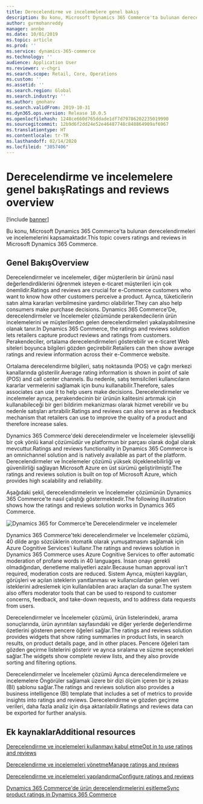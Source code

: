 ```yaml
---
title: Derecelendirme ve incelemelere genel bakış
description: Bu konu, Microsoft Dynamics 365 Commerce'ta bulunan derecelendirmeleri ve incelemelerini kapsamaktadır.
author: gvrmohanreddy
manager: annbe
ms.date: 10/01/2019
ms.topic: article
ms.prod: ''
ms.service: dynamics-365-commerce
ms.technology: ''
audience: Application User
ms.reviewer: v-chgri
ms.search.scope: Retail, Core, Operations
ms.custom: ''
ms.assetid: ''
ms.search.region: Global
ms.search.industry: ''
ms.author: gmohanv
ms.search.validFrom: 2019-10-31
ms.dyn365.ops.version: Release 10.0.5
ms.openlocfilehash: 1248ce660d765ddade1df7d79786202235019990
ms.sourcegitcommit: 12b9d6f2dd24e52e46487748c848864909af6967
ms.translationtype: HT
ms.contentlocale: tr-TR
ms.lasthandoff: 02/14/2020
ms.locfileid: "3057406"
---
```

# <a name="ratings-and-reviews-overview"></a><span data-ttu-id="bfa63-103">Derecelendirme ve incelemelere genel bakış</span><span class="sxs-lookup"><span data-stu-id="bfa63-103">Ratings and reviews overview</span></span>


[!include [banner](includes/banner.md)]

<span data-ttu-id="bfa63-104">Bu konu, Microsoft Dynamics 365 Commerce'ta bulunan derecelendirmeleri ve incelemelerini kapsamaktadır.</span><span class="sxs-lookup"><span data-stu-id="bfa63-104">This topic covers ratings and reviews in Microsoft Dynamics 365 Commerce.</span></span>

## <a name="overview"></a><span data-ttu-id="bfa63-105">Genel Bakış</span><span class="sxs-lookup"><span data-stu-id="bfa63-105">Overview</span></span>

<span data-ttu-id="bfa63-106">Derecelendirmeler ve incelemeler, diğer müşterilerin bir ürünü nasıl değerlendirdiklerini öğrenmek isteyen e-ticaret müşterileri için çok önemlidir.</span><span class="sxs-lookup"><span data-stu-id="bfa63-106">Ratings and reviews are crucial for e-Commerce customers who want to know how other customers perceive a product.</span></span> <span data-ttu-id="bfa63-107">Ayrıca, tüketicilerin satın alma kararları verbilmesine yardımcı olabilirler.</span><span class="sxs-lookup"><span data-stu-id="bfa63-107">They can also help consumers make purchase decisions.</span></span> <span data-ttu-id="bfa63-108">Dynamics 365 Commerce'De, derecelendirmeler ve İncelemeler çözümünde perakendecilerin ürün incelemelerini ve müşterilerden gelen derecelendirmeleri yakalayabilmesine olanak tanır.</span><span class="sxs-lookup"><span data-stu-id="bfa63-108">In Dynamics 365 Commerce, the ratings and reviews solution lets retailers capture product reviews and ratings from customers.</span></span> <span data-ttu-id="bfa63-109">Perakendeciler, ortalama derecelendirmeleri gösterebilir ve e-ticaret Web siteleri boyunca bilgileri gözden geçirebilir.</span><span class="sxs-lookup"><span data-stu-id="bfa63-109">Retailers can then show average ratings and review information across their e-Commerce website.</span></span>

<span data-ttu-id="bfa63-110">Ortalama derecelendirme bilgileri, satış noktasında (POS) ve çağrı merkezi kanallarında gösterilir.</span><span class="sxs-lookup"><span data-stu-id="bfa63-110">Average rating information is shown in point of sale (POS) and call center channels.</span></span> <span data-ttu-id="bfa63-111">Bu nedenle, satış temsilcileri kullanıcıların kararlar vermelerini sağlamak için bunu kullanabilir.</span><span class="sxs-lookup"><span data-stu-id="bfa63-111">Therefore, sales associates can use it to help users make decisions.</span></span> <span data-ttu-id="bfa63-112">Derecelendirmeler ve incelemeler ayrıca, perakendecinin bir ürünün kalitesini artırmak için kullanabileceği bir geri bildirim mekanizması olarak hizmet verebilir ve bu nedenle satışları artırabilir.</span><span class="sxs-lookup"><span data-stu-id="bfa63-112">Ratings and reviews can also serve as a feedback mechanism that retailers can use to improve the quality of a product and therefore increase sales.</span></span>

<span data-ttu-id="bfa63-113">Dynamics 365 Commerce'deki derecelendirmeler ve İncelemeler işlevselliği bir çok yönlü kanal çözümüdür ve platformun bir parçası olarak doğal olarak mevcuttur.</span><span class="sxs-lookup"><span data-stu-id="bfa63-113">Ratings and reviews functionality in Dynamics 365 Commerce is an omnichannel solution and is natively available as part of the platform.</span></span> <span data-ttu-id="bfa63-114">Derecelendirmeler ve İncelemeler çözümü yüksek ölçeklenebilirliği ve güvenilirliği sağlayan Microsoft Azure en üst sürümü geliştirilmiştir.</span><span class="sxs-lookup"><span data-stu-id="bfa63-114">The ratings and reviews solution is built on top of Microsoft Azure, which provides high scalability and reliability.</span></span>

<span data-ttu-id="bfa63-115">Aşağıdaki şekil, derecelendirmelerin ve İncelemeler çözümünün Dynamics 365 Commerce'te nasıl çalıştığı göstermektedir.</span><span class="sxs-lookup"><span data-stu-id="bfa63-115">The following illustration shows how the ratings and reviews solution works in Dynamics 365 Commerce.</span></span>

![Dynamics 365 for Commerce'te Derecelendirmeler ve incelemeler](media/Dynamics-365-Commerce-Ratings-and-Reviews-Overview.jpg)

<span data-ttu-id="bfa63-117">Dynamics 365 Commerce'teki derecelendirmeler ve İncelemeler çözümü, 40 dilde argo sözcüklerin otomatik olarak yumuşatmasını sağlamak için Azure Cognitive Services'i kullanır.</span><span class="sxs-lookup"><span data-stu-id="bfa63-117">The ratings and reviews solution in Dynamics 365 Commerce uses Azure Cognitive Services to offer automatic moderation of profane words in 40 languages.</span></span> <span data-ttu-id="bfa63-118">İnsan onayı gerekli olmadığından, denetleme maliyetleri azalır.</span><span class="sxs-lookup"><span data-stu-id="bfa63-118">Because human approval isn't required, moderation costs are reduced.</span></span> <span data-ttu-id="bfa63-119">Sistem Ayrıca, müşteri kaygıları, görüşleri ve açılan isteklerin yanıtlanması ve kullanıcılardan gelen veri isteklerini adreslemek için kullanılabilen aracı araçları da sunar.</span><span class="sxs-lookup"><span data-stu-id="bfa63-119">The system also offers moderator tools that can be used to respond to customer concerns, feedback, and take-down requests, and to address data requests from users.</span></span>

<span data-ttu-id="bfa63-120">Derecelendirmeler ve İncelemeler çözümü, ürün listelerindeki, arama sonuçlarında, ürün ayrıntıları sayfasındaki ve diğer yerlerde değerlendirme özetlerini gösteren pencere öğeleri sağlar.</span><span class="sxs-lookup"><span data-stu-id="bfa63-120">The ratings and reviews solution provides widgets that show rating summaries in product lists, in search results, on product details page, and in other places.</span></span> <span data-ttu-id="bfa63-121">Pencere öğeleri tam gözden geçirme listelerini gösterir ve ayrıca sıralama ve süzme seçenekleri sağlar.</span><span class="sxs-lookup"><span data-stu-id="bfa63-121">The widgets show complete review lists, and they also provide sorting and filtering options.</span></span>

<span data-ttu-id="bfa63-122">Derecelendirmeler ve İncelemeler çözümü Ayrıca derecelendirmelere ve incelemelere Öngörüler sağlamak üzere bir dizi ölçüm içeren bir iş zekası (BI) şablonu sağlar.</span><span class="sxs-lookup"><span data-stu-id="bfa63-122">The ratings and reviews solution also provides a business intelligence (BI) template that includes a set of metrics to provide insights into ratings and reviews.</span></span> <span data-ttu-id="bfa63-123">Derecelendirme ve gözden geçirme verileri, daha fazla analiz için dışa aktarılabilir.</span><span class="sxs-lookup"><span data-stu-id="bfa63-123">Ratings and reviews data can be exported for further analysis.</span></span>

## <a name="additional-resources"></a><span data-ttu-id="bfa63-124">Ek kaynaklar</span><span class="sxs-lookup"><span data-stu-id="bfa63-124">Additional resources</span></span>

[<span data-ttu-id="bfa63-125">Derecelendirme ve incelemeleri kullanmayı kabul etme</span><span class="sxs-lookup"><span data-stu-id="bfa63-125">Opt in to use ratings and reviews</span></span>](opt-in-ratings-reviews.md)

[<span data-ttu-id="bfa63-126">Derecelendirme ve incelemeleri yönetme</span><span class="sxs-lookup"><span data-stu-id="bfa63-126">Manage ratings and reviews</span></span>](manage-reviews.md)

[<span data-ttu-id="bfa63-127">Derecelendirme ve incelemeleri yapılandırma</span><span class="sxs-lookup"><span data-stu-id="bfa63-127">Configure ratings and reviews</span></span>](configure-ratings-reviews.md)

[<span data-ttu-id="bfa63-128">Dynamics 365 Commerce'de ürün derecelendirmelerini eşitleme</span><span class="sxs-lookup"><span data-stu-id="bfa63-128">Sync product ratings in Dynamics 365 Commerce</span></span>](sync-product-ratings.md)
